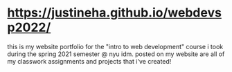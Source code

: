 # https://justineha.github.io/webdevsp2022/
this is my website portfolio for the "intro to web development" course i took during the spring 2021 semester @ nyu idm. posted on my website are all of my classwork assignments and projects that i've created!
